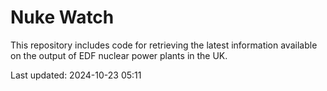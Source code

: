 # Nuke Watch

This repository includes code for retrieving the latest information available on the output of EDF nuclear power plants in the UK.

Last updated: 2024-10-23 05:11